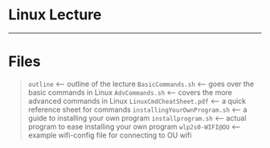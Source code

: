 # Linux Lecture
-----------------

# Files
> `outline` <-- outline of the lecture
> `BasicCommands.sh` <-- goes over the basic commands in Linux
> `AdvCommands.sh` <-- covers the more advanced commands in Linux
> `LinuxCmdCheatSheet.pdf` <-- a quick reference sheet for commands
> `installingYourOwnProgram.sh` <-- a guide to installing your own program
> `installprogram.sh` <-- actual program to ease installing your own program
> `wlp2s0-WIFI@OU` <-- example wifi-config file for connecting to OU wifi
